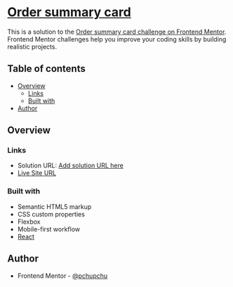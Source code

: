 # [Order summary card](https://order-summary-component-main-vert-nu.vercel.app/)

This is a solution to the [Order summary card challenge on Frontend Mentor](https://www.frontendmentor.io/challenges/order-summary-component-QlPmajDUj). Frontend Mentor challenges help you improve your coding skills by building realistic projects. 

## Table of contents

- [Overview](#overview)
  - [Links](#links)
  - [Built with](#built-with)
- [Author](#author)

## Overview

### Links

- Solution URL: [Add solution URL here](https://your-solution-url.com)
- [Live Site URL](https://order-summary-component-main-vert-nu.vercel.app/)

### Built with

- Semantic HTML5 markup
- CSS custom properties
- Flexbox
- Mobile-first workflow
- [React](https://github.com/facebook/create-react-app)

## Author

- Frontend Mentor - [@pchupchu](https://www.frontendmentor.io/profile/pchupchu)

